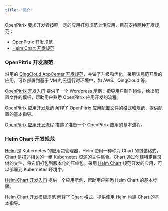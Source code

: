 ```yaml
---
title: "简介"
---
```


OpenPitrix 要求开发者按照一定的应用打包规范上传应用，目前支持两种开发规范：

* [OpenPitrix 开发规范](../openpitrix-specification)
* [Helm Chart 开发规范](../helm-specification)

### OpenPitrix 开发规范

沿用的 [QingCloud AppCenter 开发规范](https://docs.qingcloud.com/appcenter/docs/specifications/specifications.html)，并做了升级和优化，采用该规范开发的应用，可以部署到基于 VM 的云运行时环境中，如 AWS、QingCloud 等。

[OpenPitrix 开发入门](../openpitrix-developer-guide) 提供了一个 Wordpress 示例，指导用户制作镜像，给出配置文件的模板，帮助用户熟悉 OpenPitrix 应用开发的流程。

[OpenPitrix 应用开发规范](../openpitrix-specification) 解释了 OpenPitrix 应用配置文件的格式和规范，提供配置的基本指导。

[OpenPitrix 应用开发流程](../packaging-openpitrix-app) 描述了准备一个 OpenPitrix 应用的基本流程。


### Helm Chart 开发规范

[Helm](https://helm.sh) 是 Kubernetes 的应用包管理器，Helm 使用一种称为 Chart 的包装格式，Chart 是描述相关的一组 Kubernetes 资源的文件集合。Chart 通过创建特定目录树的文件，将它们打包到版本化的压缩包。采用 [Helm Chart](https://docs.helm.sh) 规范开发的应用，可以部署到 Kubernetes 环境中。

[Helm Chart 开发入门](../helm-developer-guide) 提供一个应用示例，帮助用户熟悉 Helm Chart 的基本步骤。

[Helm Chart 开发模板规范](../helm-specification) 解释了 Chart 格式，提供使用 Helm 构建 Chart 的基本指导。

